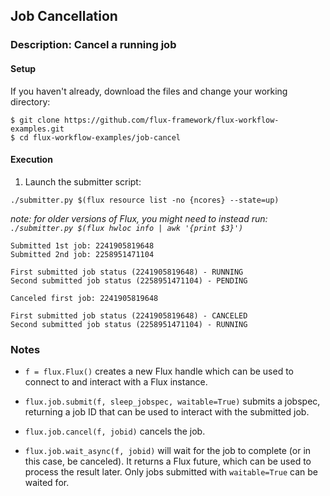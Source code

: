 ## Job Cancellation

### Description: Cancel a running job

#### Setup

If you haven't already, download the files and change your working directory:

```
$ git clone https://github.com/flux-framework/flux-workflow-examples.git
$ cd flux-workflow-examples/job-cancel
```

#### Execution

1. Launch the submitter script:

`./submitter.py $(flux resource list -no {ncores} --state=up)`

_note: for older versions of Flux, you might need to instead run: `./submitter.py $(flux hwloc info | awk '{print $3}')`_

```
Submitted 1st job: 2241905819648
Submitted 2nd job: 2258951471104

First submitted job status (2241905819648) - RUNNING
Second submitted job status (2258951471104) - PENDING

Canceled first job: 2241905819648

First submitted job status (2241905819648) - CANCELED
Second submitted job status (2258951471104) - RUNNING
```

### Notes

- `f = flux.Flux()` creates a new Flux handle which can be used to connect to and interact with a Flux instance.

- `flux.job.submit(f, sleep_jobspec, waitable=True)` submits a jobspec, returning a job ID that can be used to interact with the submitted job.

- `flux.job.cancel(f, jobid)` cancels the job.

- `flux.job.wait_async(f, jobid)` will wait for the job to complete (or in this case, be canceled). It returns a Flux future, which can be used to process the result later. Only jobs submitted with `waitable=True` can be waited for.

